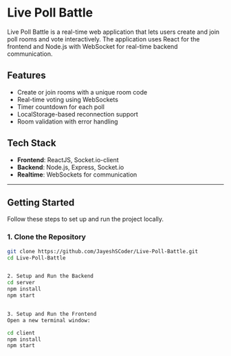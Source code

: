 # Live Poll Battle

Live Poll Battle is a real-time web application that lets users create and join poll rooms and vote interactively. The application uses React for the frontend and Node.js with WebSocket for real-time backend communication.



## Features

- Create or join rooms with a unique room code
- Real-time voting using WebSockets
- Timer countdown for each poll
- LocalStorage-based reconnection support
- Room validation with error handling



## Tech Stack

- **Frontend**: ReactJS, Socket.io-client
- **Backend**: Node.js, Express, Socket.io
- **Realtime**: WebSockets for communication

---

## Getting Started

Follow these steps to set up and run the project locally.

### 1. Clone the Repository

```bash
git clone https://github.com/JayeshSCoder/Live-Poll-Battle.git
cd Live-Poll-Battle


2. Setup and Run the Backend
cd server
npm install
npm start


3. Setup and Run the Frontend
Open a new terminal window:

cd client
npm install
npm start
